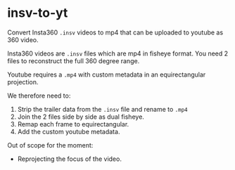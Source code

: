 # insv-to-yt

Convert Insta360 `.insv` videos to mp4 that can be uploaded to youtube as 360
video.

Insta360 videos are `.insv` files which are mp4 in fisheye format. You need 2
files to reconstruct the full 360 degree range.

Youtube requires a `.mp4` with custom metadata in an equirectangular projection.

We therefore need to:

1. Strip the trailer data from the `.insv` file and rename to `.mp4`
2. Join the 2 files side by side as dual fisheye.
3. Remap each frame to equirectangular.
4. Add the custom youtube metadata.

Out of scope for the moment:

- Reprojecting the focus of the video.

